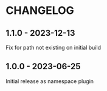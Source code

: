 CHANGELOG
=========

1.1.0 - 2023-12-13
------------------

Fix for path not existing on initial build

1.0.0 - 2023-06-25
------------------

Initial release as namespace plugin
